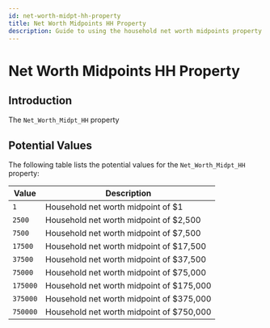 ```yaml
---
id: net-worth-midpt-hh-property
title: Net Worth Midpoints HH Property
description: Guide to using the household net worth midpoints property
---
```


# Net Worth Midpoints HH Property

## Introduction

The `Net_Worth_Midpt_HH` property

## Potential Values

The following table lists the potential values for the `Net_Worth_Midpt_HH` property:

| Value    | Description                              |
| -------- | ---------------------------------------- |
| `1`      | Household net worth midpoint of $1       |
| `2500`   | Household net worth midpoint of $2,500   |
| `7500`   | Household net worth midpoint of $7,500   |
| `17500`  | Household net worth midpoint of $17,500  |
| `37500`  | Household net worth midpoint of $37,500  |
| `75000`  | Household net worth midpoint of $75,000  |
| `175000` | Household net worth midpoint of $175,000 |
| `375000` | Household net worth midpoint of $375,000 |
| `750000` | Household net worth midpoint of $750,000 |
